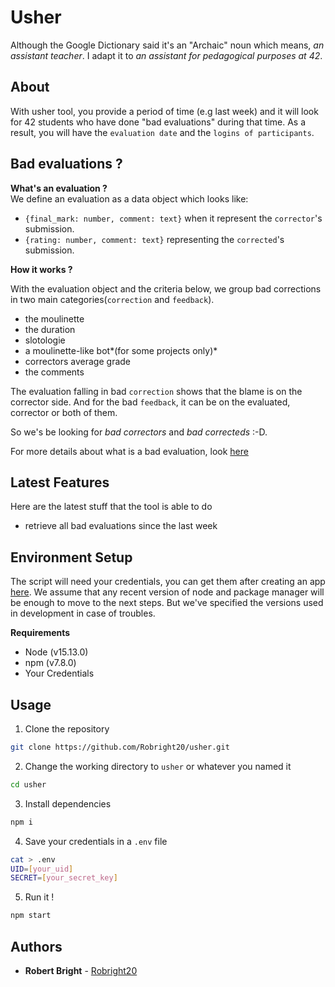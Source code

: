 # Usher

Although the Google Dictionary said it's an "Archaic" noun which means, *an assistant
teacher*. I adapt it to *an assistant for pedagogical purposes at 42*.

## About

With usher tool, you provide a period of time (e.g last week) and it will look for 42
students who have done "bad evaluations" during that time.
As a result, you will have the `evaluation date` and the `logins of participants`.

## Bad evaluations ?
**What's an evaluation ?**  
We define an evaluation as a data object which looks like:
- `{final_mark: number, comment: text}` when it represent the `corrector`'s submission.
- `{rating: number, comment: text}` representing the `corrected`'s submission.

**How it works ?**

With the evaluation object and the criteria below, we group bad corrections
in two main categories(`correction` and `feedback`).
- the moulinette
- the duration
- slotologie
- a moulinette-like bot*(for some projects only)*
- correctors average grade
- the comments

The evaluation falling in bad `correction` shows that the blame is on the
corrector side. And for the bad `feedback`, it can be on the evaluated,
corrector or both of them.

So we's be looking for *bad correctors* and *bad correcteds* :-D.

For more details about what is a bad evaluation, look [here](concepts.md)

## Latest Features

Here are the latest stuff that the tool is able to do
- retrieve all bad evaluations since the last week

## Environment Setup

The script will need your credentials, you can get them after creating an app [here](https://profile.intra.42.fr/oauth/applications/new).
We assume that any recent version of node and package manager will be enough to move
to the next steps. But we've specified the versions used in development in case of troubles.

**Requirements**
- Node (v15.13.0)
- npm (v7.8.0)
- Your Credentials

## Usage

1. Clone the repository
```sh
git clone https://github.com/Robright20/usher.git
```
2. Change the working directory to `usher` or whatever you named it
```sh
cd usher
```
3. Install dependencies
```sh
npm i
```
4. Save your credentials in a `.env` file
```sh
cat > .env
UID=[your_uid]
SECRET=[your_secret_key]
```
5. Run it !
```sh
npm start
```

## Authors

* **Robert Bright** - [Robright20](https://github.com/Robright20)
